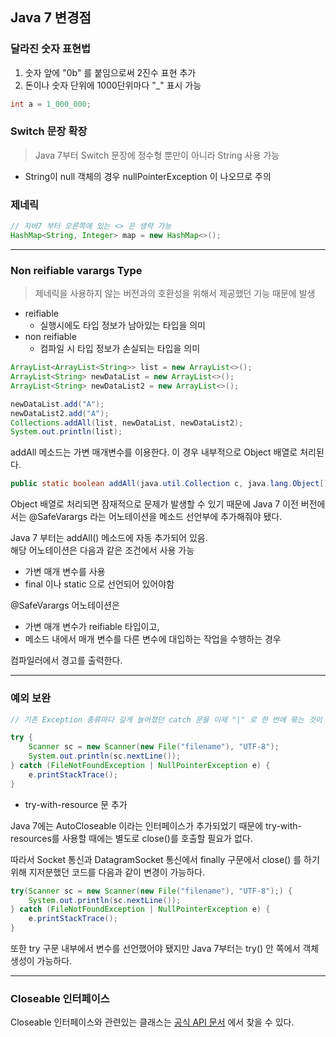 ## Java 7 변경점

### 달라진 숫자 표현법

1. 숫자 앞에 "0b" 를 붙임으로써 2진수 표현 추가
2. 돈이나 숫자 단위에 1000단위마다 "_" 표시 가능
```java
int a = 1_000_000;
```


### Switch 문장 확장

> Java 7부터 Switch 문장에 정수형 뿐만이 아니라 String 사용 가능

- String이 null 객체의 경우 nullPointerException 이 나오므로 주의


### 제네릭

```java
// 자바7 부터 오른쪽에 있는 <> 은 생략 가능
HashMap<String, Integer> map = new HashMap<>();
```

---


### Non reifiable varargs Type

> 제네릭을 사용하지 않는 버전과의 호환성을 위해서 제공했던 기능 때문에 발생

- reifiable
  - 실행시에도 타입 정보가 남아있는 타입을 의미
- non reifiable
  - 컴파일 시 타입 정보가 손실되는 타입을 의미

```java
ArrayList<ArrayList<String>> list = new ArrayList<>();
ArrayList<String> newDataList = new ArrayList<>();
ArrayList<String> newDataList2 = new ArrayList<>();

newDataList.add("A");
newDataList2.add("A");
Collections.addAll(list, newDataList, newDataList2);
System.out.println(list);
```

addAll 메소드는 가변 매개변수를 이용한다. 이 경우 내부적으로 Object 배열로 처리된다.

```java
public static boolean addAll(java.util.Collection c, java.lang.Object[] elements)
```

Object 배열로 처리되면 잠재적으로 문제가 발생할 수 있기 때문에 Java 7 이전 버전에서는 @SafeVarargs 라는
어노테이션을 메소드 선언부에 추가해줘야 됐다.

Java 7 부터는 addAll() 메소드에 자동 추가되어 있음.<br>
해당 어노테이션은 다음과 같은 조건에서 사용 가능

- 가변 매개 변수를 사용
- final 이나 static 으로 선언되어 있어야함


@SafeVarargs 어노테이션은

- 가변 매개 변수가 reifiable 타입이고,
- 메소드 내에서 매개 변수를 다른 변수에 대입하는 작업을 수행하는 경우

컴파일러에서 경고를 출력한다.

---

### 예외 보완

```java
// 기존 Exception 종류마다 길게 늘어졌던 catch 문을 이제 "|" 로 한 번에 묶는 것이 가능

try {
    Scanner sc = new Scanner(new File("filename"), "UTF-8");
    System.out.println(sc.nextLine());
} catch (FileNotFoundException | NullPointerException e) {
    e.printStackTrace();
}
```

- try-with-resource 문 추가

Java 7에는 AutoCloseable 이라는 인터페이스가 추가되었기 때문에 try-with-resources를 사용할 때에는
별도로 close()를 호출할 필요가 없다.

따라서 Socket 통신과 DatagramSocket 통신에서 finally 구문에서 close() 를 하기 위해 지저분했던 코드를
다음과 같이 변경이 가능하다.

```java
try(Scanner sc = new Scanner(new File("filename"), "UTF-8");) {
    System.out.println(sc.nextLine());
} catch (FileNotFoundException | NullPointerException e) {
    e.printStackTrace();
}
```

또한 try 구문 내부에서 변수를 선언했어야 됐지만 Java 7부터는 try() 안 쪽에서 객체 생성이 가능하다.

---

### Closeable 인터페이스

Closeable 인터페이스와 관련있는 클래스는 [공식 API 문서](https://docs.oracle.com/javase/7/docs/api/java/lang/AutoCloseable.html) 에서 찾을 수 있다.




